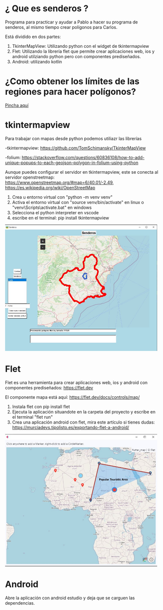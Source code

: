 # ¿ Que es senderos ?

Programa para practicar y ayudar a Pablo a hacer su programa de senderos, al mismo tiempo crear polígonos para Carlos.

Está dividido en dos partes:

1. TkinterMapView: Utilizando python con el widget de tkintermapview
2. Flet: Utilizando la librería flet que permite crear aplicaciones web, ios y android utilziando python pero con componentes prediseñados.
3. Android: utilizando kotlin

# ¿Como obtener los límites de las regiones para hacer polígonos?

<a href="docs/obtener-limites.md">Pincha aquí</a>

# tkintermapview

Para trabajar con mapas desde python podemos utiliazr las librerías

-tkintermapview: https://github.com/TomSchimansky/TkinterMapView

-folium: https://stackoverflow.com/questions/60836108/how-to-add-unique-popups-to-each-geojson-polygon-in-folium-using-python



Aunque puedes configurar el servidor en tkintermapview, este se conecta al servidor openstreetmap: https://www.openstreetmap.org/#map=6/40.01/-2.49, https://es.wikipedia.org/wiki/OpenStreetMap

1. Crea u entorno virtual con "python -m venv venv"
2. Activa el entorno virtual con "source venv/bin/activate" en linux o "venv\Scripts\activate.bat" en windows
3. Selecciona el python interpreter en vscode
4. escribe en el terminal: pip install tkintermapview


 
 
<img src="docs/tkintermapview1.JPG" width="500">

# Flet

Flet es una herramienta para crear aplicaciones web, ios y android con componentes prediseñados: https://flet.dev

El componente mapa está aquí: https://flet.dev/docs/controls/map/

1. Instala flet con pip install flet
2. Ejecuta la aplicación situandote en la carpeta del proyecto  y escribe en el terminal "flet run"
3. Crea una aplicación android con flet, mira este artículo si tienes dudas: https://murciadevs.tipolisto.es/exportando-flet-a-android/


<img src="docs/flet1.JPG" width="500">
   
# Android

Abre la aplicación con android estudio y deja que se carguen las dependencias.